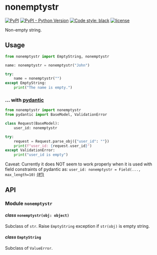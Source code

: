 # nonemptystr

[![PyPI](https://img.shields.io/pypi/v/nonemptystr)](https://pypi.org/project/nonemptystr/)
[![PyPI - Python Version](https://img.shields.io/pypi/pyversions/nonemptystr)](https://pypi.org/project/nonemptystr/)
[![Code style: black](https://img.shields.io/badge/code%20style-black-000000.svg)](https://github.com/psf/black)
[![license](https://img.shields.io/github/license/nekonoshiri/nonemptystr)](https://github.com/nekonoshiri/nonemptystr/blob/main/LICENSE)

Non-empty string.

## Usage

```Python
from nonemptystr import EmptyString, nonemptystr

name: nonemptystr = nonemptystr("John")

try:
    name = nonemptystr("")
except EmptyString:
    print("The name is empty.")
```

### ... with [pydantic](https://github.com/samuelcolvin/pydantic)

```Python
from nonemptystr import nonemptystr
from pydantic import BaseModel, ValidationError

class Request(BaseModel):
    user_id: nonemptystr

try:
    request = Request.parse_obj({"user_id": ""})
    print(f"user_id: {request.user_id}")
except ValidationError:
    print("user_id is empty")
```

Caveat: Currently it does NOT seem to work properly
when it is used with field constraints of pydantic
as: `user_id: nonemptystr = Field(..., max_length=10)`
[(#1)](https://github.com/nekonoshiri/nonemptystr/issues/1)

## API

### Module `nonemptystr`

#### *class* `nonemptystr(obj: object)`

Subclass of `str`.
Raise `EmptyString` exception if `str(obj)` is empty string.

#### *class* `EmptyString`

Subclass of `ValueError`.

